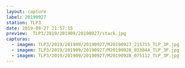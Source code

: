 ```yaml
---
layout: capture
label: 20190927
station: TLP3
date: 2019-09-27 21:57:15
preview:  TLP3/2019/201909/20190927/stack.jpg
capturas:
  - imagem: TLP3/2019/201909/20190927/M20190927_215715_TLP_3P.jpg
  - imagem: TLP3/2019/201909/20190927/M20190928_033844_TLP_3P.jpg
  - imagem: TLP3/2019/201909/20190927/M20190928_075112_TLP_3P.jpg
---
```

